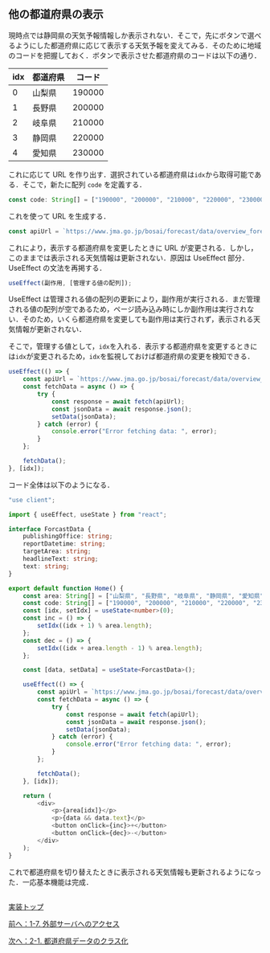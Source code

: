 ## 他の都道府県の表示

現時点では静岡県の天気予報情報しか表示されない．そこで，先にボタンで選べるようにした都道府県に応じて表示する天気予報を変えてみる．そのために地域のコードを把握しておく．ボタンで表示させた都道府県のコードは以下の通り．

| idx | 都道府県 | コード |
| --- | -------- | ------ |
| 0   | 山梨県   | 190000 |
| 1   | 長野県   | 200000 |
| 2   | 岐阜県   | 210000 |
| 3   | 静岡県   | 220000 |
| 4   | 愛知県   | 230000 |

これに応じて URL を作り出す．選択されている都道府県は`idx`から取得可能である．そこで，新たに配列 `code` を定義する．

```TypeScript
const code: String[] = ["190000", "200000", "210000", "220000", "230000"];
```

これを使って URL を生成する．

```TypeScript
const apiUrl = `https://www.jma.go.jp/bosai/forecast/data/overview_forecast/${code[idx]}.json`;
```

これにより，表示する都道府県を変更したときに URL が変更される．しかし，このままでは表示される天気情報は更新されない．原因は UseEffect 部分．UseEffect の文法を再掲する．

```TypeScript
useEffect(副作用, [管理する値の配列]);
```

UseEffect は管理される値の配列の更新により，副作用が実行される．まだ管理される値の配列が空であるため，ページ読み込み時にしか副作用は実行されない．そのため，いくら都道府県を変更しても副作用は実行されず，表示される天気情報が更新されない．

そこで，管理する値として，`idx`を入れる．表示する都道府県を変更するときには`idx`が変更されるため，`idx`を監視しておけば都道府県の変更を検知できる．

```TypeScript
useEffect(() => {
    const apiUrl = `https://www.jma.go.jp/bosai/forecast/data/overview_forecast/${code[idx]}.json`;
    const fetchData = async () => {
        try {
            const response = await fetch(apiUrl);
            const jsonData = await response.json();
            setData(jsonData);
        } catch (error) {
            console.error("Error fetching data: ", error);
        }
    };

    fetchData();
}, [idx]);
```

コード全体は以下のようになる．

```TypeScript
"use client";

import { useEffect, useState } from "react";

interface ForcastData {
    publishingOffice: string;
    reportDatetime: string;
    targetArea: string;
    headlineText: string;
    text: string;
}

export default function Home() {
    const area: String[] = ["山梨県", "長野県", "岐阜県", "静岡県", "愛知県"];
    const code: String[] = ["190000", "200000", "210000", "220000", "230000"];
    const [idx, setIdx] = useState<number>(0);
    const inc = () => {
        setIdx((idx + 1) % area.length);
    };
    const dec = () => {
        setIdx((idx + area.length - 1) % area.length);
    };

    const [data, setData] = useState<ForcastData>();

    useEffect(() => {
        const apiUrl = `https://www.jma.go.jp/bosai/forecast/data/overview_forecast/${code[idx]}.json`;
        const fetchData = async () => {
            try {
                const response = await fetch(apiUrl);
                const jsonData = await response.json();
                setData(jsonData);
            } catch (error) {
                console.error("Error fetching data: ", error);
            }
        };

        fetchData();
    }, [idx]);

    return (
        <div>
            <p>{area[idx]}</p>
            <p>{data && data.text}</p>
            <button onClick={inc}>+</button>
            <button onClick={dec}>-</button>
        </div>
    );
}
```

これで都道府県を切り替えたときに表示される天気情報も更新されるようになった．一応基本機能は完成．

##
[実装トップ](https://github.com/Tsuyopon-1067/its-nextjs-practice/blob/main/doc/implement/0_implement.md)

[前へ：1-7. 外部サーバへのアクセス](https://github.com/Tsuyopon-1067/its-nextjs-practice/blob/main/doc/implement/1_basic/7_api.md)

[次へ：2-1. 都道府県データのクラス化](https://github.com/Tsuyopon-1067/its-nextjs-practice/blob/main/doc/implement/2_refactoring/1_class.md)